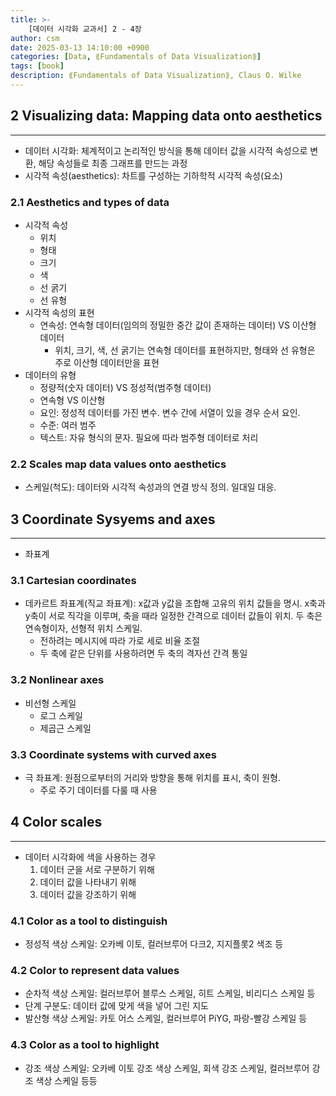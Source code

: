 ```yaml
---
title: >-
    [데이터 시각화 교과서] 2 - 4장
author: csm
date: 2025-03-13 14:10:00 +0900
categories: [Data, ⟪Fundamentals of Data Visualization⟫]
tags: [book]
description: ⟪Fundamentals of Data Visualization⟫, Claus O. Wilke
---
```


## 2 Visualizing data: Mapping data onto aesthetics
---
- 데이터 시각화: 체계적이고 논리적인 방식을 통해 데이터 값을 시각적 속성으로 변환, 해당 속성들로 최종 그래프를 만드는 과정
- 시각적 속성(aesthetics): 차트를 구성하는 기하학적 시각적 속성(요소)

### 2.1 Aesthetics and types of data
- 시각적 속성
    - 위치 
    - 형태
    - 크기
    - 색
    - 선 굵기
    - 선 유형
- 시각적 속성의 표현
    - 연속성: 연속형 데이터(임의의 정밀한 중간 값이 존재하는 데이터) VS 이산형 데이터
        - 위치, 크기, 색, 선 굵기는 연속형 데이터를 표현하지만, 형태와 선 유형은 주로 이산형 데이터만을 표현
- 데이터의 유형
    - 정량적(숫자 데이터) VS 정성적(범주형 데이터)
    - 연속형 VS 이산형
    - 요인: 정성적 데이터를 가진 변수. 변수 간에 서열이 있을 경우 순서 요인.
    - 수준: 여러 범주
    - 텍스트: 자유 형식의 문자. 필요에 따라 범주형 데이터로 처리 

### 2.2 Scales map data values onto aesthetics
- 스케일(척도): 데이터와 시각적 속성과의 연결 방식 정의. 일대일 대응.

## 3 Coordinate Sysyems and axes
---
- 좌표계 

### 3.1 Cartesian coordinates
- 데카르트 좌표계(직교 좌표계): x값과 y값을 조합해 고유의 위치 값들을 명시. x축과 y축이 서로 직각을 이루며, 축을 때라 일정한 간격으로 데이터 값들이 위치. 두 축은 연속형이자, 선형적 위치 스케일.
    - 전하려는 메시지에 따라 가로 세로 비율 조절
    - 두 축에 같은 단위를 사용하려면 두 축의 격자선 간격 통일

### 3.2 Nonlinear axes
- 비선형 스케일
    - 로그 스케일
    - 제곱근 스케일

### 3.3 Coordinate systems with curved axes
- 극 좌표계: 원점으로부터의 거리와 방향을 통해 위치를 표시, 축이 원형.
    - 주로 주기 데이터를 다룰 때 사용

## 4 Color scales
---
- 데이터 시각화에 색을 사용하는 경우
    1. 데이터 군을 서로 구분하기 위해
    2. 데이터 값을 나타내기 위해
    3. 데이터 값을 강조하기 위해

### 4.1 Color as a tool to distinguish
- 정성적 색상 스케일: 오카베 이토, 컬러브루어 다크2, 지지플롯2 색조 등

### 4.2 Color to represent data values
- 순차적 색상 스케일: 컬러브루어 블루스 스케일, 히트 스케일, 비리디스 스케일 등
- 단계 구분도: 데이터 값에 맞게 색을 넣어 그린 지도
- 발산형 색상 스케일: 카토 어스 스케일, 컬러브루어 PiYG, 파랑-빨강 스케일 등

### 4.3 Color as a tool to highlight
- 강조 색상 스케일: 오카베 이토 강조 색상 스케일, 회색 강조 스케일, 컬러브루어 강조 색상 스케일 등등
